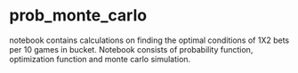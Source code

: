 # prob_monte_carlo
notebook contains calculations on finding the optimal conditions of 1X2 bets per 10 games in bucket. Notebook consists of probability function, optimization function and monte carlo simulation. 
